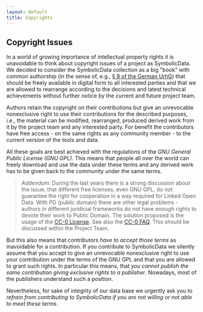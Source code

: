 ```yaml
---
layout: default
title: Copyrights
---
```


Copyright Issues 
----------------

In a world of growing importance of intellectual property rights it is unavoidable to think about copyright issues of a project as SymbolicData. We decided to consider the SymbolicData collection as a big "book" with common authorship (in the sense of, e.g., [§ 8 of the German UrhG](http://www.gesetze-im-internet.de/urhg)) that should be freely available in digital form to all interested parties and that we are allowed to rearrange according to the decisions and latest technical achievements without further notice by the current and future project team.

Authors retain the copyright on their contributions but give an unrevocable nonexclusive right to use their contributions for the described purposes, i.e., the material can be modified, rearranged, produced derived work from it by the project team and any interested party. For benefit the contributors have free access - on the same rights as any community member - to the current version of the tools and data.

All these goals are best achieved with the regulations of the *GNU General Public License (GNU GPL)*. This means that people all over the world can freely download and use the data under these terms and any derived work has to be given back to the community under the same terms.
>*Addendum:* During the last years there is a strong discussion about the issue, that different free licenses, even GNU GPL, do not guarantee the right for cooperation in a way required for Linked Open Data. With PD (public domain) there are other legal problems - authors in different juridicial frameworks do not have enough rights to devote their work to Public Domain. The solution proposed is the usage of the [CC-0 License](http://creativecommons.org/publicdomain/zero/1.0/). See also the [CC-0 FAQ](http://wiki.creativecommons.org/CC0_FAQT). This should be discussed within the Project Team. 

But this also means that *contributors have to accept those terms* as inavoidable for a contribution. If you contribute to SymbolicData we silently assume that you accept to give an unrevocable nonexclusive right to use your contribution under the terms of the GNU GPL and that you are allowed to grant such rights. In particular this means, that *you cannot publish the same contribution giving exclusive rights to a publisher*. Nowadays, most of the publishers understand such a position.

Nevertheless, for sake of integrity of our data base we urgently ask you to *refrain from contributing to SymbolicData if you are not willing or not able to meet these terms*.
